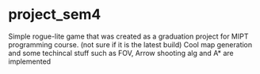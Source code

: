 # project_sem4
Simple rogue-lite game that was created as a graduation project for MIPT programming course. (not sure if it is the latest build)
Cool map generation and some techincal stuff such as FOV, Arrow shooting alg and A* are implemented
